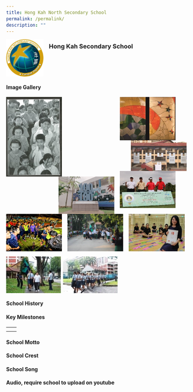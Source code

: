 ```yaml
---
title: Hong Kah North Secondary School
permalink: /permalink/
description: ""
---
```

<img src="/images/hongkahsec1.jpg" style="width:20%;margin-right:15px;" align = "left">

### **Hong Kah Secondary School**

<br clear="left">

#### **Image Gallery**

<p><a href="https://staging.d1yxymztqoj7qn.amplifyapp.com/images/ahmadibrahimpri2.jpg">  
<img src="/images/hongkahsec2.jpg" style="width:30%;margin-right:15px;" align = "left">
</a></p>

<p><a href="https://staging.d1yxymztqoj7qn.amplifyapp.com/images/ahmadibrahimpri3.jpg">  
<img src="/images/hongkahsec4.jpg" style="width:30%;margin-right:45px;" align = "right">
</a></p>

<p><a href="https://staging.d1yxymztqoj7qn.amplifyapp.com/images/ahmadibrahimpri4.jpg">  
<img src="/images/hongkahsec3.jpg" style="width:30%;margin-right:15px;" align = "right">
</a></p>

<p><a href="https://staging.d1yxymztqoj7qn.amplifyapp.com/images/ahmadibrahimpri3.jpg">  
<img src="/images/hongkahsec6.jpg" style="width:30%;margin-right:45px;" align = "right">
</a></p>

<p><a href="https://staging.d1yxymztqoj7qn.amplifyapp.com/images/ahmadibrahimpri4.jpg">  
<img src="/images/hongkahsec5.jpg" style="width:30%;margin-right:15px;" align = "right">
</a></p>

<br clear="left">

<p><a href="https://staging.d1yxymztqoj7qn.amplifyapp.com/images/ahmadibrahimpri2.jpg">  
<img src="/images/hongkahsec7.jpg" style="width:30%;margin-right:15px;" align = "left">
</a></p>

<p><a href="https://staging.d1yxymztqoj7qn.amplifyapp.com/images/ahmadibrahimpri3.jpg">  
<img src="/images/hongkahsec8.jpg" style="width:30%;margin-right:15px;" align = "left">
</a></p>

<p><a href="https://staging.d1yxymztqoj7qn.amplifyapp.com/images/ahmadibrahimpri4.jpg">  
<img src="/images/hongkahsec9.jpg" style="width:30%;margin-right:15px;" align = "left">
</a></p>

<br clear="left">

<p><a href="https://staging.d1yxymztqoj7qn.amplifyapp.com/images/ahmadibrahimpri3.jpg">  
<img src="/images/hongkahsec10.jpg" style="width:60%;margin-right:15px;" align = "left">
</a></p>

<br clear="left">

#### **School History**


#### **Key Milestones**

|  |  |
|:---:|---|
|  |  |
|  |  |

#### **School Motto**


#### **School Crest**


#### **School Song**
**Audio, require school to upload on youtube**